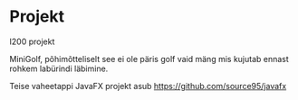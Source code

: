 # Projekt
I200 projekt

MiniGolf, põhimõtteliselt see ei ole päris golf vaid mäng mis kujutab ennast rohkem labürindi läbimine.



Teise vaheetappi JavaFX projekt asub https://github.com/source95/javafx
